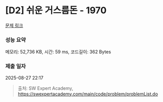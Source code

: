 # [D2] 쉬운 거스름돈 - 1970 

[문제 링크](https://swexpertacademy.com/main/code/problem/problemDetail.do?contestProbId=AV5PsIl6AXIDFAUq) 

### 성능 요약

메모리: 52,736 KB, 시간: 59 ms, 코드길이: 362 Bytes

### 제출 일자

2025-08-27 22:17



> 출처: SW Expert Academy, https://swexpertacademy.com/main/code/problem/problemList.do